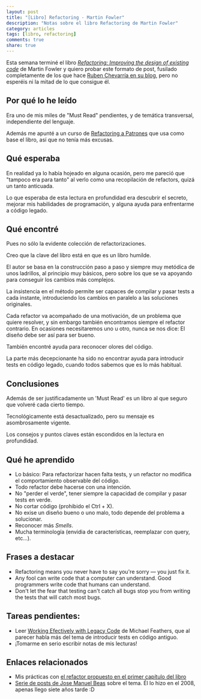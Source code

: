 ```yaml
---
layout: post
title: "[Libro] Refactoring - Martin Fowler"
description: "Notas sobre el libro Refactoring de Martin Fowler"
category: articles
tags: [libro, refactoring]
comments: true
share: true
---
```


Esta semana terminé el libro *[Refactoring: Improving the design of existing code](http://martinfowler.com/books/refactoring.html)* de Martin Fowler y quiero probar este formato de post, fusilado completamente de los que hace [Ruben Chevarría en su blog](http://rchavarria.github.io/readings/), pero no esperéis ni la mitad de lo que consigue él.

## Por qué lo he leído

Era uno de mis miles de "Must Read" pendientes, y de temática transversal, independiente del lenguaje.

Además me apunté a un curso de [Refactoring a Patrones](http://geekshubsacademy.com/courses/refactoring-xavi-gost.html) que usa como base el libro, así que no tenía más excusas.

## Qué esperaba

En realidad ya lo había hojeado en alguna ocasión, pero me pareció que "tampoco era para tanto" al verlo como una recopilación de refactors, quizá un tanto anticuada.

Lo que esperaba de esta lectura en profundidad era descubrir el secreto, mejorar mis habilidades de programación, y alguna ayuda para enfrentarme a código legado.

## Qué encontré

Pues no sólo la evidente colección de refactorizaciones.

Creo que la clave del libro está en que es un libro humilde. 

El autor se basa en la construcción paso a paso y siempre muy metódica de unos ladrillos, al principio muy básicos, pero sobre los que se va apoyando para conseguir los cambios más complejos.

La insistencia en el método permite ser capaces de compilar y pasar tests a cada instante, introduciendo los cambios en paralelo a las soluciones originales.

Cada refactor va acompañado de una motivación, de un problema que quiere resolver, y sin embargo también encontramos siempre el refactor contrario. En ocasiones necesitaremos uno u otro, nunca se nos dice: El diseño debe ser así para ser bueno.

También encontré ayuda para reconocer olores del código.

La parte más decepcionante ha sido no encontrar ayuda para introducir tests en código legado, cuando todos sabemos que es lo más habitual.

## Conclusiones

Además de ser justificadamente un 'Must Read' es un libro al que seguro que volveré cada cierto tiempo.

Tecnológicamente está desactualizado, pero su mensaje es asombrosamente vigente.

Los consejos y puntos claves están escondidos en la lectura en profundidad.

## Qué he aprendido

* Lo básico: Para refactorizar hacen falta tests, y un refactor no modifica el comportamiento observable del código.
* Todo refactor debe hacerse con una intención.
* No "perder el verde", tener siempre la capacidad de compilar y pasar tests en verde.
* No cortar código (prohibido el Ctrl + X).
* No exise un diseño bueno o uno malo, todo depende del problema a solucionar.
* Reconocer más *Smells*.
* Mucha terminología (envidia de características, reemplazar con query, etc...).

## Frases a destacar

* Refactoring means you never have to say you're sorry — you just fix it.
* Any fool can write code that a computer can understand. Good programmers write code that humans can understand.
* Don't let the fear that testing can't catch all bugs stop you from writing the tests that will catch most bugs.

## Tareas pendientes:

* Leer [Working Efectively with Legacy Code](http://www.amazon.es/Working-Effectively-Legacy-Robert-Martin/dp/0131177052) de Michael Feathers, que al parecer habla más del tema de introducir tests en código antiguo.
* ¡Tomarme en serio escribir notas de mis lecturas!

## Enlaces relacionados
* Mis prácticas con [el refactor propuesto en el primer capítulo del libro](http://ocana.github.io/articles/kata-Refactoring-Fowler-Primer-Capitulo/)
* [Serie de posts de Jose Manuel Beas](http://jmbeas.blogspot.com.es/search/label/refactor) sobre el tema. Él lo hizo en el 2008, apenas llego siete años tarde :D
